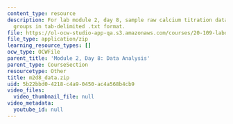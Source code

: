 ```yaml
---
content_type: resource
description: For lab module 2, day 8, sample raw calcium titration data for four lab
  groups in tab-delimited .txt format.
file: https://ol-ocw-studio-app-qa.s3.amazonaws.com/courses/20-109-laboratory-fundamentals-in-biological-engineering-spring-2010/5b22bbd04218c4a90450ac4a568b4cb9_m2d8_data.zip
file_type: application/zip
learning_resource_types: []
ocw_type: OCWFile
parent_title: 'Module 2, Day 8: Data Analysis'
parent_type: CourseSection
resourcetype: Other
title: m2d8_data.zip
uid: 5b22bbd0-4218-c4a9-0450-ac4a568b4cb9
video_files:
  video_thumbnail_file: null
video_metadata:
  youtube_id: null
---
```

